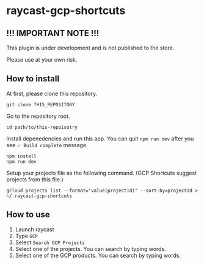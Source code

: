 # raycast-gcp-shortcuts

## !!! IMPORTANT NOTE !!!
This plugin is under development and is not published to the store.

Please use at your own risk.

## How to install

At first, please clone this repository.
```
git clone THIS_REPOSITORY
```

Go to the repository root.
```
cd path/to/this-repoisotry
```

Install depenedencies and run this app.
You can quit `npm run dev` after you see `✅ Build complete` message.
```
npm install
npm run dev
```

Setup your projects file as the following command. (GCP Shortcuts suggest projects from this file.)

```
gcloud projects list --format="value(projectId)" --sort-by=projectId > ~/.raycast-gcp-shortcuts
```


## How to use
1. Launch raycast
2. Type `GCP`
3. Select `Search GCP Projects`
4. Select one of the projects. You can search by typing words.
5. Select one of the GCP products. You can search by typing words.
